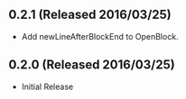 ## 0.2.1 (Released 2016/03/25)

* Add newLineAfterBlockEnd to OpenBlock.

## 0.2.0 (Released 2016/03/25)

* Initial Release
